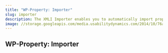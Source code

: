 ```yaml
---
title: "WP-Property: Importer"
slug: importer
description: The XMLI Importer enables you to automatically import property listings directly into your website. This includes MLS, RETS, XML, CSV formats. Properties are created, merged, removed, or updated according to rules you specify.
image: //storage.googleapis.com/media.usabilitydynamics.com/2014/10/76a8eb10-wpproperty-extension-importer-icon-300x300.png
---
```


## WP-Property: Importer